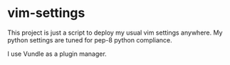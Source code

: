 # vim-settings

This project is just a script to deploy my usual vim settings
anywhere. My python settings are tuned for pep-8 python compliance.

I use Vundle as a plugin manager.


